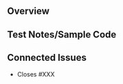 ## Overview
<!--- What was done in the source branch -->
<!--- (i.e. bugfixes, feature additions, etc.) -->

## Test Notes/Sample Code
<!--- Notes about testing or code to reproduce new functionality --->

## Connected Issues
<!--- Links to issues, using "Closes #NNN" if the issue is closed via PR --->

- Closes #XXX
